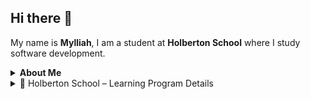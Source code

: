 ## Hi there 👋

My name is **Mylliah**, I am a student at **Holberton School** where I study software development. 

<details>
  <summary><b>About Me</b></summary>

### 🔻 My skills

- **Languages & Databases:**  
<p>
  <img src="https://img.shields.io/badge/C-00599C?style=flat-square&logo=c&logoColor=white"/>
  <img src="https://img.shields.io/badge/Python-3776AB?style=flat-square&logo=python&logoColor=white"/>
  <img src="https://img.shields.io/badge/Bash-4EAA25?style=flat-square&logo=gnu-bash&logoColor=white"/>
  <img src="https://img.shields.io/badge/SQL-003B57?style=flat-square&logo=mysql&logoColor=white"/>
  <img src="https://img.shields.io/badge/SQLite-003B57?style=flat-square&logo=sqlite&logoColor=white"/>
  <img src="https://img.shields.io/badge/MySQL-4479A1?style=flat-square&logo=mysql&logoColor=white"/>
  <img src="https://img.shields.io/badge/MongoDB-47A248?style=flat-square&logo=mongodb&logoColor=white"/>
</p>


- **Web:**  
<p>
  <img src="https://img.shields.io/badge/HTML5-E34F26?style=flat-square&logo=html5&logoColor=white"/>
  <img src="https://img.shields.io/badge/CSS3-1572B6?style=flat-square&logo=css3&logoColor=white"/>
  <img src="https://img.shields.io/badge/JavaScript-F7DF1E?style=flat-square&logo=javascript&logoColor=black"/>
</p>


 ### 🔻 OS & Tools

- **Operating Systems:**  <img src="https://img.shields.io/badge/Windows-0078D6?style=flat-square&logo=windows&logoColor=white"/> <img src="https://img.shields.io/badge/Linux-FCC624?style=flat-square&logo=linux&logoColor=black"/> <img src="https://img.shields.io/badge/macOS-999999?style=flat-square&logo=apple&logoColor=white"/>

- **Versions Control Tools:**  <img src="https://img.shields.io/badge/Git-F05032?style=flat-square&logo=git&logoColor=white"/> <img src="https://img.shields.io/badge/GitHub-181717?style=flat-square&logo=github&logoColor=white"/>

- **Editors & IDEs:**  <img src="https://img.shields.io/badge/VSCode-0078D4?style=flat-square&logo=visual-studio-code&logoColor=white"/> <img src="https://img.shields.io/badge/IntelliJ-000000?style=flat-square&logo=intellij-idea&logoColor=white"/>

- **Frameworks & Libraries:**  <img src="https://img.shields.io/badge/Django-092E20?style=flat-square&logo=django&logoColor=white"/> <img src="https://img.shields.io/badge/Flask-000000?style=flat-square&logo=flask&logoColor=white"/> <img src="https://img.shields.io/badge/Jinja-B41717?style=flat-square&logo=jinja&logoColor=white"/> <img src="https://img.shields.io/badge/SQLAlchemy-D71F00?style=flat-square&logo=databricks&logoColor=white"/>

### 🔻 Where to find me

[![Github](https://img.shields.io/badge/GitHub-181717?style=flat-square&logo=github&logoColor=white)](https://github.com/Mylliah)
[![LinkedIn](https://img.shields.io/badge/LinkedIn-0077B5?style=flat-square&logo=linkedin&logoColor=white)](https://www.linkedin.com/in/myriam-mezhoud-aa01a2358/)


### 🔻 What I'm currently learning

- 🌱 Exploring **cybersecurity**
- 🔐 Deepening my knowledge in **C** and **Python**  
- 🗄️ Practicing with **databases** (SQL, MongoDB, SQLAlchemy)  
- 🌍 Improving my **web development skills** (Flask, Django, APIs)  


### 🔻 My hobbies / Fun fact

- 🎮 Playing video games  
- 📖 Reading about **new technologies** and especially **cybersecurity**  
- 🎨 Drawing and sketching
- 🇯🇵  Learning about **Japanese language & culture**


### 🔻 Motto & Quotes

- 🔐 *"An ounce of prevention is worth a pound of cure."* — Benjamin Franklin
- 👂 *"The quieter you become, the more you are able to hear."* (applied to cybersecurity vigilance)
- 🤝 *"Talent wins games, but teamwork wins championships."* — Michael Jordan

</details>


<details>
  <summary>🎯 Holberton School – Learning Program Details</summary>

<details>
  <summary><b>🔹 First year</b></summary>

<h3>Sprint 1</h3>
<ul>
  <li>Git and command line editors</li>
  <li>Introduction to Bash</li>
  <li>C – first statements</li>
  <li>C – pointers</li>
  <li>C – recursion</li>
  <li>C – static library</li>
  <li>C – memory allocation</li>
  <li>C – preprocessor</li>
  <li>C – variadic functions</li>
  <li>C – bit manipulation</li>
  <li>C – file I/O</li>
  <li>Singly linked lists</li>
  <li>Create your own printf</li>
  <li>Create your own basic Shell</li>
</ul>

<h3>Sprint 2</h3>
<ul>
  <li>Python – first statements</li>
  <li>Python – import and modules</li>
  <li>Python – data structures</li>
  <li>Python – exceptions</li>
  <li>Python – classes</li>
  <li>Python – inheritance</li>
  <li>Python – file I/O</li>
  <li>Python – JSON serialization / deserialization</li>
  <li>HTML/CSS introduction</li>
  <li>SQL – basic queries</li>
  <li>SQL – join queries</li>
  <li>C – dynamic libraries</li>
  <li>C – Makefiles</li>
  <li>Doubly linked lists</li>
  <li>Stacks and Queues</li>
  <li>Hash tables</li>
  <li>Sorting algorithms</li>
  <li>Binary trees</li>
  <li>Bash – scripting</li>
  <li>Unix processes and signals</li>
  <li>Regex</li>
  <li>Network introduction</li>
</ul>

<h3>Sprint 3</h3>
<ul>
  <li>Python – Object-relational mapping</li>
  <li>Python – Web framework</li>
  <li>Python – RESTful API</li>
  <li>Python – web scraping</li>
  <li>JavaScript – first statements</li>
  <li>JavaScript – objects</li>
  <li>JavaScript – scopes and closures</li>
  <li>JavaScript – web scraping</li>
  <li>Search algorithms</li>
  <li>SSH</li>
  <li>SSL certificate</li>
  <li>Web server</li>
  <li>Load balancer</li>
  <li>Firewall</li>
  <li>MySQL primary–replica</li>
  <li>Server monitoring</li>
  <li>Code deployment</li>
  <li>Postmortem</li>
  <li>Webstack debugging</li>
  <li>Portfolio project</li>
</ul>

  <p>
    Official program page:
    <a href="https://www.holbertonschool.fr/bachelor/bachelor-en-developpement-informatique-specialite-cybersecurite?utm_campaign=MV+-+Notori%C3%A9t%C3%A9&utm_medium=cpc&utm_source=google" target="_blank" rel="noopener noreferrer">
        holbertonschool.fr – Cybersecurity specialty
    </a>
  </p>

</details>

<details>
  <summary><b>🔹 Second year – Cybersecurity specialty</b></summary>

<h3>Sprint 1</h3>
<ul><b>Cybersecurity Basics</b>
  <li>Pentesting Ethics &amp; Methodologies</li>
</ul>
<ul><b>Network Security Basics</b>
  <li>Passive &amp; Active reconnaissance</li>
  <li>Host Discovery (Nmap)</li>
</ul>

<ul><b>Network Security Advanced</b>
  <li>Nmap – Basic &amp; Advanced Port Scans</li>
  <li>Protocols and Servers – practical challenge</li>
</ul>

<ul><b>Linux Security</b>
  <li>Permissions, SUID &amp; SGID</li>
  <li>Broken Access Control</li>
</ul>

<ul><b>Database breach</b>
  <li>SQL and NoSQL Injections</li>
</ul>

<ul><b>Tools</b>
  <li>Wireshark</li>
  <li>Burp Suite</li>
</ul>

<h3>Sprint 2</h3>
<ul><b>Web Application Security</b>
  <li>Web Hacking Discovery</li>
  <li>Authentication Bypass</li>
</ul>

<ul><b>Vulnerability Research &amp; Exploitation</b>
  <li>Vulnerabilities 101 &amp; Capstone</li>
</ul>

<ul><b>Web Application Security – Advanced</b>
  <li>IDOR, File Inclusion, SSRF</li>
  <li>Cross-site Scripting, SQLi</li>
  <li>Command Injection</li>
</ul>

<ul><b>Windows Active Directory Security</b>
  <li>AD Exploitation &amp; Practices</li>
</ul>

<h3>Sprint 3</h3>
<ul><b>Linux and Windows privilege escalation</b>
  <li>Reverse Engineering Fundamentals</li>
  <li>Static Analysis</li>
  <li>Dynamic Analysis</li>
  <li>Malware Analysis</li>
</ul>

<ul><b>Mobile Security</b>
  <li>Static analysis in mobile security</li>
  <li>Dynamic analysis in mobile security</li>
</ul>

<ul><b>Cybersecurity norms</b>
  <li>ISO 2700x</li>
  <li>NIST</li>
</ul>

<ul><b>Final project</b>
  <li>Project chosen by the student from several proposals simulating a cyber defense or cyber attack (e.g., Honeypot)</li>
</ul>

  <p>
    Official program page:
    <a href="https://www.holbertonschool.fr/bachelor/bachelor-en-developpement-informatique-specialite-cybersecurite?utm_campaign=MV+-+Notori%C3%A9t%C3%A9&utm_medium=cpc&utm_source=google" target="_blank" rel="noopener noreferrer">
        holbertonschool.fr – Cybersecurity specialty
    </a>
  </p>
</details>

</details>
